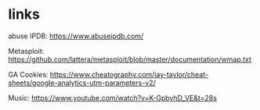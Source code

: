 # links
abuse IPDB:
https://www.abuseipdb.com/

Metasploit:
https://github.com/lattera/metasploit/blob/master/documentation/wmap.txt

GA Cookies:
https://www.cheatography.com/jay-taylor/cheat-sheets/google-analytics-utm-parameters-v2/

Music:
https://www.youtube.com/watch?v=K-GpbyhD_VE&t=28s

